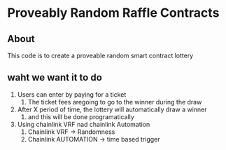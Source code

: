 # Proveably Random Raffle Contracts

## About

This code is to create a proveable random smart contract lottery

## waht we want it to do

1. Users can enter by paying for a ticket
    1. The ticket fees aregoing to go to the winner during the draw
2. After X period of time, the lottery will automatically draw a winner
    1. and this will be done programatically
3. Using chainlink VRF nad chainlink Automation
    1. Chainlink VRF -> Randomness
    2. Chainlink AUTOMATION -> time based  trigger
   